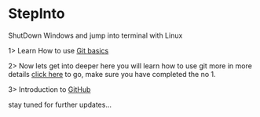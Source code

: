 # StepInto

ShutDown Windows and jump into terminal with Linux 

1>
    Learn How to use [Git basics]( https://try.github.io/levels/1/challenges/1)

2>
    Now lets get into deeper 
    here you will learn how to use git more in more details
    [click here](http://gitreal.codeschool.com/?utm_source=github&utm_medium=codeschool_option&utm_campaign=trygit) to go, make sure you have completed the no 1.

3> 
    Introduction to [GitHub](https://services.github.com/on-demand/resources/learning-path/) 

stay tuned for further updates...